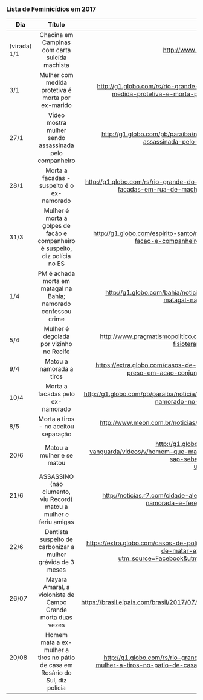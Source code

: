 ### Lista de Feminicídios em 2017


| Dia                        | Título                                                            | Link  |
| -------------------------- |:-----------------------------------------------------------------:| -----:|
| (virada) 1/1         | Chacina em Campinas com carta suicída machista                    | http://www.bbc.com/portuguese/brasil-38503326 |
| 3/1                  | Mulher com medida protetiva é morta por ex-marido                 | http://g1.globo.com/rs/rio-grande-do-sul/noticia/2017/01/mulher-com-medida-protetiva-e-morta-por-ex-marido-em-carlos-gomes.html |
| 27/1                  | Vídeo mostra mulher sendo assassinada pelo companheiro               | http://g1.globo.com/pb/paraiba/noticia/2017/01/video-mostra-mulher-assassinada-pelo-companheiro-em-bayeux-na-pb.html |
| 28/1                  | Morta a facadas - suspeito é o ex-namorado                 | http://g1.globo.com/rs/rio-grande-do-sul/noticia/2017/01/mulher-e-morta-facadas-em-rua-de-machadinho-ex-namorado-e-suspeito.html |
| 31/3                  | Mulher é morta a golpes de facão e companheiro é suspeito, diz polícia no ES                 | http://g1.globo.com/espirito-santo/noticia/mulher-e-morta-a-golpes-de-facao-e-companheiro-e-suspeito-diz-policia-no-es.ghtml |
| 1/4                  | PM é achada morta em matagal na Bahia; namorado confessou crime | http://g1.globo.com/bahia/noticia/2017/04/pm-e-achada-morta-em-matagal-na-bahia-homem-confessou-crime.html |
| 5/4                  | Mulher é degolada por vizinho no Recife | http://www.pragmatismopolitico.com.br/2017/04/vizinho-que-degolou-fisioterapeuta-e-autuado-por-feminicidio.html |
| 9/4                  | Matou a namorada a tiros | https://extra.globo.com/casos-de-policia/acusado-de-matar-namorada-preso-em-acao-conjunta-no-interior-do-rio-21518111.html |
| 10/4                  | Morta a facadas pelo ex-namorado | http://g1.globo.com/pb/paraiba/noticia/mulher-e-morta-a-facadas-pelo-ex-namorado-no-agreste-da-paraiba-diz-policia.ghtml |
| 8/5                  | Morta a tiros - no aceitou separação | http://www.meon.com.br/noticias/regiao/mulher-e-morta-com-tiro-na-cabeca-dentro-de-loja-de-moveis |
| 20/6                  | Matou a mulher e se matou | http://g1.globo.com/sp/vale-do-paraiba-regiao/link-vanguarda/videos/v/homem-que-matou-esposa-e-cometeu-suicidio-em-sao-sebastiao-tinha-perfil-violento/5954941/?utm_source=dlvr.it&utm_medium=twitter |
| 21/6                  | ASSASSINO (não ciumento, viu Record) matou a mulher e feriu amigas| http://noticias.r7.com/cidade-alerta/videos/tenente-ciumento-mata-a-namorada-e-fere-as-amigas-dela-em-bar-21062017 |
| 22/6                  | Dentista suspeito de carbonizar a mulher grávida de 3 meses| https://extra.globo.com/casos-de-policia/policia-prende-dentista-acusado-de-matar-ex-namorada-gravida-21517752.html?utm_source=Facebook&utm_medium=Social&utm_campaign=Extra |
| 26/07                 | Mayara Amaral, a violonista de Campo Grande morta duas vezes | https://brasil.elpais.com/brasil/2017/07/30/politica/1501370790_128982.html |
| 20/08                 | Homem mata a ex-mulher a tiros no pátio de casa em Rosário do Sul, diz polícia | http://g1.globo.com/rs/rio-grande-do-sul/noticia/homem-mata-a-ex-mulher-a-tiros-no-patio-de-casa-em-rosario-do-sul-diz-policia.ghtml |
